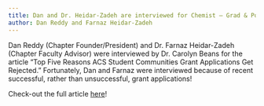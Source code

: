 ```yaml
---
title: Dan and Dr. Heidar-Zadeh are interviewed for Chemist – Grad & Postdoc!
author: Dan Reddy and Farnaz Heidar-Zadeh
---
```


<!-- excerpt start -->
<!-- excerpt end -->

Dan Reddy (Chapter Founder/President) and Dr. Farnaz Heidar-Zadeh (Chapter Faculty Advisor) were interviewed by Dr. Carolyn Beans for the article “Top Five Reasons ACS Student Communities Grant Applications Get Rejected.” Fortunately, Dan and Farnaz were interviewed because of recent successful, rather than unsuccessful, grant applications!

Check-out the full article [here](https://gpchemist.acs.org/career-advice/top-five-reasons-acs-student-communities-grant-applications-get-rejected.html)!
